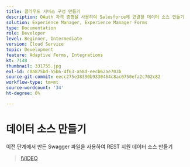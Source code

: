 ```yaml
---
title: 클라우드 서비스 구성 만들기
description: OAuth 자격 증명을 사용하여 Salesforce에 연결할 데이터 소스 만들기
solution: Experience Manager, Experience Manager Forms
type: Documentation
role: Developer
level: Beginner, Intermediate
version: Cloud Service
topic: Development
feature: Adaptive Forms, Integrations
kt: 7148
thumbnail: 331755.jpg
exl-id: c0a875bd-55b6-4f63-a58d-eecb62ae703b
source-git-commit: eecc275e38390b9330464c8ac0750efa2c702c82
workflow-type: tm+mt
source-wordcount: '34'
ht-degree: 0%

---
```


# 데이터 소스 만들기

이전 단계에서 만든 Swagger 파일을 사용하여 REST 지원 데이터 소스 만들기

>[!VIDEO](https://video.tv.adobe.com/v/331755?quality=12&learn=on)
